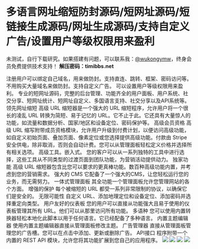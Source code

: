 # 多语言网址缩短防封源码/短网址源码/短链接生成源码/网址生成源码/支持自定义广告/设置用户等级权限用来盈利

未测试，自行下载研究。如果搭建有问题，可以联系我：[@wukongymw](http://t.me/wukongymw)，终身会员免费提供技术支持！
**解压密码：timibbs.net**

注册用户可以绑定自己域名，用来做防封。支持直连、跳转、框架、密码访问等。不用购买大量域名来做防封。支持自定义广告。 可以设置用户等级权限用来盈利。
专业的短网址源码，完整的后台管理、功能齐全的用户面板、用户系统、社交分享、短网址统计、短网址自定义、多国语言支持、社交分享以及API系统等。
领先网址缩短
高级 URL 缩短器是一个强大的 URL 缩短程序，允许用户将一个很长的凌乱 URL 转换为简短、易于记忆的 URL。它不止于此。它还具有大量惊人的功能，如流量和数据分析、国家/地区和设备定位、密码保护等。
高级会员资格
高级 URL 缩写附带成员资格模块，允许用户升级到付费计划，以便访问高级功能，如自定义初始页面、叠加页面、像素定位或您选择提供高级功能。付款由 Stripe 安全供电，除非取消，否则会自动计费。您可以从管理面板轻松定义价格并选择所有相关选项。
高级工具。嵌入式。
您的客户可以从一系列独特的工具中进行选择，这些工具从不同类型的过渡页面到团队功能，为营销活动提供动力。
独家功能
高级 URL 缩短器包含比您可以要求的更真棒功能。数百种高级功能内置，并考虑到您的营销需求。
强大的 CMS
它配备了一个强大的CMS，让您轻松运行您的业务，而无需努力。
一体式管理面板
其全功能一个管理面板允许您管理网站的各个方面。
增强的保护
每个被缩短的 URL 都受一系列非常限制的协议，以确保它们是安全的。
无限可能性
自定义 URL、添加地理定位和设备定位、添加密码并选择重定向类型。
用户友好的仪表板
您的用户可以直接从功能强大且易于使用的仪表板管理其所有 URL。他们可以从那里访问所有功能。
多语种
您可以使用内置转换器轻松本地化此脚本以用于任何语言。它已经配备了多种语言。
内置主题编辑器
使用内置主题编辑器直接从管理面板修改主题。
广告管理器
直接从管理面板管理您的广告槽。您可以在点击中添加、更新或删除广告。
API接口
程序附带一个内置的 REST API 模块，允许您将其功能扩展到您自己的应用程序。
[![](https://wukongymw.com/wp-content/uploads/2023/10/1696786583-05b6346adce044b.png)](https://wukongymw.com/wp-content/uploads/2023/10/1696786583-05b6346adce044b.png)
[![](https://wukongymw.com/wp-content/uploads/2023/10/1696786579-692ea31af8e6dbe.png)](https://wukongymw.com/wp-content/uploads/2023/10/1696786579-692ea31af8e6dbe.png)
[![](https://wukongymw.com/wp-content/uploads/2023/10/1696786576-5347e2793b10116.png)](https://wukongymw.com/wp-content/uploads/2023/10/1696786576-5347e2793b10116.png)
[![](https://wukongymw.com/wp-content/uploads/2023/10/1696786574-9e81456f398cf28.png)](https://wukongymw.com/wp-content/uploads/2023/10/1696786574-9e81456f398cf28.png)